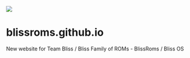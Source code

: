 <img src="https://raw.github.com/BlissRoms/platform_manifest/new-mm6.0/bliss-logo.png">

# blissroms.github.io
New website for Team Bliss / Bliss Family of ROMs - BlissRoms / Bliss OS
